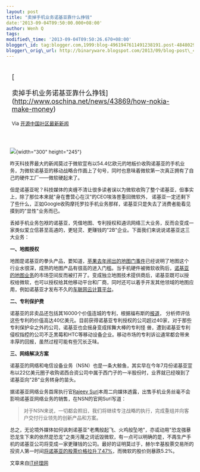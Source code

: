 ```yaml
--- 
layout: post 
title: "卖掉手机业务诺基亚靠什么挣钱" 
date:'2013-09-04T09:50:00.000+08:00' 
author: Wenh Q
tags:
modified\_time: '2013-09-04T09:50:26.670+08:00' 
blogger\_id: tag:blogger.com,1999:blog-4961947611491238191.post-4848029587091573852
blogger\_orig\_url: http://binaryware.blogspot.com/2013/09/blog-post\_4.html
---
```

<div style="margin: 10px; padding: 5px;">

<div style="font-size: 18px;">

[

卖掉手机业务诺基亚靠什么挣钱](http://www.oschina.net/news/43869/how-nokia-make-money)

</div>

<div style="font-size: 13px;">

Via [开源中国社区最新新闻](http://www.oschina.net/?from=rss)

</div>

</div>

<div style="font-size: 13px; padding: 15px 0 10px 10px;">

![](http://static.oschina.net/uploads/img/201309/04074701_0jRz.jpg){width="300"
height="245"}

昨天科技界最大的新闻莫过于微软宣布以54.4亿欧元的地板价收购诺基亚的手机业务，为微软诺基亚的移动战略合作画上了句号，同时也意味着微软第一次真正拥有了自己的硬件工厂——微软硬起来了。

但是诺基亚呢？科技媒体的夹缠不清让很多读者误以为微软收购了整个诺基亚，但事实上，除了那位本来就"身在曹营心在汉"的CEO埃洛普重回微软外，
诺基亚一定还剩下了些什么，正如Google收购摩托罗拉手机业务那样，诺基亚只是失去了消费者能看见摸到的"显性"业务而已。

丢掉手机业务包袱的诺基亚，凭借地图、专利授权和通讯网络三大业务，反而会变成一家类似爱立信甚至高通的，更轻灵、更赚钱的"2B"企业。下面我们来说说诺基亚这三大业务：

**一、地图授权**

地图是诺基亚的拳头产品，要知道，[苹果去年闹出的地图门事件](http://www.ctocio.com/ccnews/www.ctocio.com/hotnews/8649.html)已经说明了地图这个行业水很深，成熟的地图产品有很高的进入门槛。当手机硬件被微软收购后，[诺基亚的地图业务](http://www.nokia.com/us-en/apps/lumia/here/)的市场空间反而被打开了。变成独立地图技术提供商后，诺基亚既可以授权给微软，也可以授权给其他移动平台和厂商，同时还可以着手开发其他领域的地图应用，例如诺基亚才发布不久的[车联网云计算平台](http://conversations.nokia.com/2013/08/30/here-auto-connect-your-car-to-the-cloud/)。

**二、专利保护费**

诺基亚的非卖品还包括其16000个价值连城的专利，根据福布斯的[报道](http://www.forbes.com/sites/greatspeculations/2013/01/02/rim-settlement-shows-there-is-value-in-nokias-patents/)，
分析师评估这些专利的价值高达40亿美元。目前获得诺基亚专利授权的公司超过40家，对于那些专利保护伞之外的公司，诺基亚也会摇身变成挥舞大棒的专利怪
兽，遭到诺基亚专利侵权指控的公司不乏黑莓和HTC等移动设备企业。移动市场的专利诉讼通常都会带来丰厚的回报，虽然过程可能有些冗长乏味。

**三、网络解决方案**

诺基亚的网络和电信设备业务（NSN）也是一条大鲸鱼，其实早在今年7月份诺基亚宣布以22亿美元圈子收购诺西合资公司中属于西门子的一半股份时，业界就已经嗅到了诺基亚向"2B"业务转身的苗头。

据诺基亚网络业务首席执行官[Rajeev
Suri](http://nsn.com/about-us/company/news)本周二向媒体透露，出售手机业务丝毫不会影响诺基亚网络业务的销售，在NSN的官网Suri写道：

> 对于NSN来说，一切都会照旧，我们将继续专注战略的执行，完成重组并向客户交付行业领先的创新产品和方案。

总之，无论境外媒体如何讽刺诺基亚"老鹰般起飞、火鸡般坠地"，亦或动用"恐龙强暴恐龙生下来的依然是恐龙"之类污蔑之词诋毁微软，有一点可以明确的是，不再生产手机的诺基亚公司将变成一家更赚钱的公司。最好的证明莫过于，赫尔辛基股票交易所的投资人第一时间[将诺基亚的股票价格拉升了47%](http://www.google.com.tw/url?sa=t&rct=j&q=&esrc=s&source=web&cd=2&cad=rja&ved=0CEAQqQIwAQ&url=http%3A%2F%2Ftechcrunch.com%2F2013%2F09%2F03%2Fnokia-shares-pop-47-on-news-of-microsoft-deal%2F&ei=gzwmUoGdJ-eCiQf594Eo&usg=AFQjCNHmWYyorZP9qK6qJDrZfrNWwh8grA)，而微软的股价则暴跌5.2%。

文章来自[IT经理网](http://www.ctocio.com/ "IT经理网")

</div>
